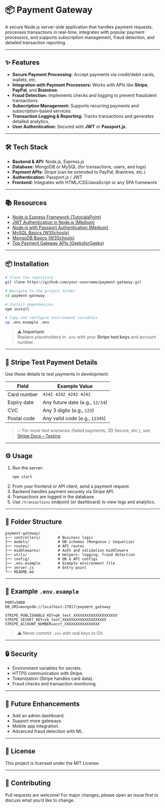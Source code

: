 
# 📦 Payment Gateway

A secure Node.js server-side application that handles payment requests, processes transactions in real-time, integrates with popular payment processors, and supports subscription management, fraud detection, and detailed transaction reporting.

---

## ✨ Features

- **Secure Payment Processing:** Accept payments via credit/debit cards, wallets, etc.
- **Integration with Payment Processors:** Works with APIs like **Stripe**, **PayPal**, and **Braintree**.
- **Fraud Detection:** Implements checks and logging to prevent fraudulent transactions.
- **Subscription Management:** Supports recurring payments and subscription-based services.
- **Transaction Logging & Reporting:** Tracks transactions and generates detailed analytics.
- **User Authentication:** Secured with **JWT** or **Passport.js**.

---

## 🛠 Tech Stack

- **Backend & API:** Node.js, Express.js
- **Database:** MongoDB or MySQL (for transactions, users, and logs)
- **Payment APIs:** Stripe (can be extended to PayPal, Braintree, etc.)
- **Authentication:** Passport.js / JWT
- **Frontend:** Integrates with HTML/CSS/JavaScript or any SPA framework

---

## 📚 Resources

- [Node.js Express Framework (TutorialsPoint)](https://www.tutorialspoint.com/nodejs/nodejs_express_framework.htm)
- [JWT Authentication in Node.js (Medium)](https://dvmhn07.medium.com/jwt-authentication-in-node-js-a-practical-guide-c8ab1b432a49)
- [Node.js with Passport Authentication (Medium)](https://medium.com/@prashantramnyc/node-js-with-passport-authentication-simplified-76ca65ee91e5)
- [MySQL Basics (W3Schools)](https://www.w3schools.com/MySQL/default.asp)
- [MongoDB Basics (W3Schools)](https://www.w3schools.com/mongodb/)
- [Top Payment Gateway APIs (GeeksforGeeks)](https://www.geeksforgeeks.org/top-payment-gateway-apis-that-every-developer-must-know/)

---

## 📦 Installation

```bash
# Clone the repository
git clone https://github.com/your-username/payment-gateway.git

# Navigate to the project folder
cd payment-gateway

# Install dependencies
npm install

# Copy and configure environment variables
cp .env.example .env
```

> ⚠️ **Important:**  
> Replace placeholders in `.env` with your **Stripe test keys** and account number.

---

## 🧪 Stripe Test Payment Details

Use these details to test payments in development:

| Field          | Example Value             |
|----------------|---------------------------|
| Card number    | `4242 4242 4242 4242`     |
| Expiry date    | Any future date (e.g., `12/34`) |
| CVC            | Any 3 digits (e.g., `123`) |
| Postal code    | Any valid code (e.g., `12345`) |

> ✅ For more test scenarios (failed payments, 3D Secure, etc.), see [Stripe Docs – Testing](https://stripe.com/docs/testing).

---

## ⚙️ Usage

1. Run the server:
   ```bash
   npm start
   ```
2. From your frontend or API client, send a payment request.
3. Backend handles payment securely via Stripe API.
4. Transactions are logged in the database.
5. Use `/transactions` endpoint (or dashboard) to view logs and analytics.

---

## 📁 Folder Structure

```plaintext
payment-gateway/
├── controllers/        # Business logic
├── models/             # DB schemas (Mongoose / Sequelize)
├── routes/             # API routes
├── middlewares/        # Auth and validation middleware
├── utils/              # Helpers: logging, fraud detection
├── config/             # DB & API configs
├── .env.example        # Example environment file
├── server.js           # Entry point
└── README.md
```

---

## 📄 Example `.env.example`

```env
PORT=5000
DB_URI=mongodb://localhost:27017/payment_gateway

STRIPE_PUBLISHABLE_KEY=pk_test_XXXXXXXXXXXXXXXXXXXX
STRIPE_SECRET_KEY=sk_test_XXXXXXXXXXXXXXXXXXXX
STRIPE_ACCOUNT_NUMBER=acct_XXXXXXXXXXXXXXXX
```

> ⚠️ Never commit `.env` with real keys to Git.

---

## 🔒 Security

- Environment variables for secrets.
- HTTPS communication with Stripe.
- Tokenization (Stripe handles card data).
- Fraud checks and transaction monitoring.

---

## 📌 Future Enhancements

- Add an admin dashboard.
- Support more gateways.
- Mobile app integration.
- Advanced fraud detection with ML.

---

## 📄 License

This project is licensed under the MIT License.

---

## 🤝 Contributing

Pull requests are welcome! For major changes, please open an issue first to discuss what you’d like to change.
